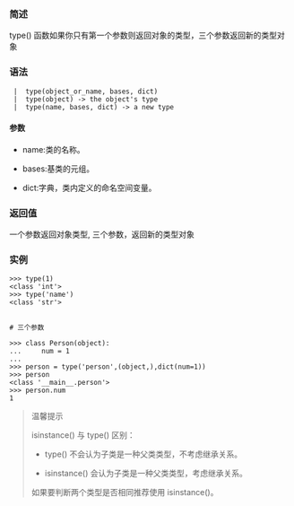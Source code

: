 ### 简述

type\(\) 函数如果你只有第一个参数则返回对象的类型，三个参数返回新的类型对象

### 语法

```
 |  type(object_or_name, bases, dict)
 |  type(object) -> the object's type
 |  type(name, bases, dict) -> a new type
```

#### 参数

* name:类的名称。

* bases:基类的元组。

* dict:字典，类内定义的命名空间变量。

### 返回值

一个参数返回对象类型, 三个参数，返回新的类型对象

### 实例

```
>>> type(1)
<class 'int'>
>>> type('name')
<class 'str'>


# 三个参数

>>> class Person(object):
...     num = 1
...
>>> person = type('person',(object,),dict(num=1))
>>> person
<class '__main__.person'>
>>> person.num
1
```

> 温馨提示
>
> isinstance\(\) 与 type\(\) 区别：
>
> * type\(\) 不会认为子类是一种父类类型，不考虑继承关系。
>
> * isinstance\(\) 会认为子类是一种父类类型，考虑继承关系。
>
> 如果要判断两个类型是否相同推荐使用 isinstance\(\)。



